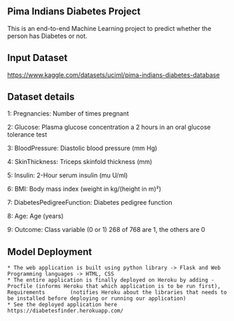 
Pima Indians Diabetes Project
------------------------------------------------------------------------------------------------------
This is an end-to-end Machine Learning project to predict whether the person has Diabetes or not.

Input Dataset
----------------
https://www.kaggle.com/datasets/uciml/pima-indians-diabetes-database

Dataset details
----------------
1: Pregnancies: Number of times pregnant

2: Glucose: Plasma glucose concentration a 2 hours in an oral glucose tolerance test

3: BloodPressure: Diastolic blood pressure (mm Hg)

4: SkinThickness: Triceps skinfold thickness (mm)

5: Insulin: 2-Hour serum insulin (mu U/ml)

6: BMI: Body mass index (weight in kg/(height in m)²)

7: DiabetesPedigreeFunction: Diabetes pedigree function

8: Age: Age (years)

9: Outcome: Class variable (0 or 1) 268 of 768 are 1, the others are 0

Model Deployment
--------------------

    * The web application is built using python library -> Flask and Web Programming languages -> HTML, CSS
    * The entire application is finally deployed on Heroku by adding - Procfile (informs Heroku that which application is to be run first), Requirements        (notifies Heroku about the libraries that needs to be installed before deploying or running our application)
    * See the deployed application here https://diabetesfinder.herokuapp.com/


